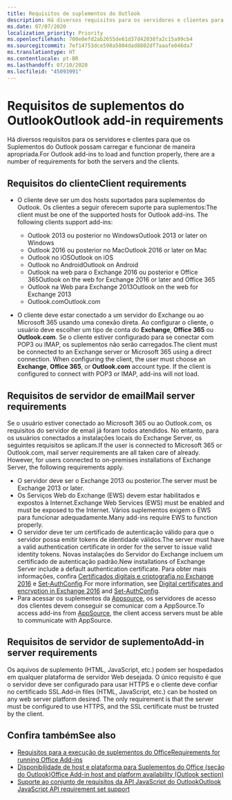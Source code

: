 ```yaml
---
title: Requisitos de suplementos do Outlook
description: Há diversos requisitos para os servidores e clientes para que os Suplementos do Outlook possam carregar e funcionar de maneira apropriada.
ms.date: 07/07/2020
localization_priority: Priority
ms.openlocfilehash: 700e0efd2ab2655de61d37d42038fa2c15a99cb4
ms.sourcegitcommit: 7ef14753dce598a5804dad8802df7aaafe046da7
ms.translationtype: HT
ms.contentlocale: pt-BR
ms.lasthandoff: 07/10/2020
ms.locfileid: "45093991"
---
```

# <a name="outlook-add-in-requirements"></a><span data-ttu-id="7e483-103">Requisitos de suplementos do Outlook</span><span class="sxs-lookup"><span data-stu-id="7e483-103">Outlook add-in requirements</span></span>

<span data-ttu-id="7e483-104">Há diversos requisitos para os servidores e clientes para que os Suplementos do Outlook possam carregar e funcionar de maneira apropriada.</span><span class="sxs-lookup"><span data-stu-id="7e483-104">For Outlook add-ins to load and function properly, there are a number of requirements for both the servers and the clients.</span></span>

## <a name="client-requirements"></a><span data-ttu-id="7e483-105">Requisitos do cliente</span><span class="sxs-lookup"><span data-stu-id="7e483-105">Client requirements</span></span>

- <span data-ttu-id="7e483-106">O cliente deve ser um dos hosts suportados para suplementos do Outlook. Os clientes a seguir oferecem suporte para suplementos:</span><span class="sxs-lookup"><span data-stu-id="7e483-106">The client must be one of the supported hosts for Outlook add-ins. The following clients support add-ins:</span></span>

   - <span data-ttu-id="7e483-107">Outlook 2013 ou posterior no Windows</span><span class="sxs-lookup"><span data-stu-id="7e483-107">Outlook 2013 or later on Windows</span></span>
   - <span data-ttu-id="7e483-108">Outlook 2016 ou posterior no Mac</span><span class="sxs-lookup"><span data-stu-id="7e483-108">Outlook 2016 or later on Mac</span></span>
   - <span data-ttu-id="7e483-109">Outlook no iOS</span><span class="sxs-lookup"><span data-stu-id="7e483-109">Outlook on iOS</span></span>
   - <span data-ttu-id="7e483-110">Outlook no Android</span><span class="sxs-lookup"><span data-stu-id="7e483-110">Outlook on Android</span></span>
   - <span data-ttu-id="7e483-111">Outlook na web para o Exchange 2016 ou posterior e Office 365</span><span class="sxs-lookup"><span data-stu-id="7e483-111">Outlook on the web for Exchange 2016 or later and Office 365</span></span>
   - <span data-ttu-id="7e483-112">Outlook na Web para Exchange 2013</span><span class="sxs-lookup"><span data-stu-id="7e483-112">Outlook on the web for Exchange 2013</span></span>
   - <span data-ttu-id="7e483-113">Outlook.com</span><span class="sxs-lookup"><span data-stu-id="7e483-113">Outlook.com</span></span>

- <span data-ttu-id="7e483-p101">O cliente deve estar conectado a um servidor do Exchange ou ao Microsoft 365 usando uma conexão direta. Ao configurar o cliente, o usuário deve escolher um tipo de conta do **Exchange**, **Office 365** ou **Outlook.com**. Se o cliente estiver configurado para se conectar com POP3 ou IMAP, os suplementos não serão carregados.</span><span class="sxs-lookup"><span data-stu-id="7e483-p101">The client must be connected to an Exchange server or Microsoft 365 using a direct connection. When configuring the client, the user must choose an **Exchange**, **Office 365**, or **Outlook.com** account type. If the client is configured to connect with POP3 or IMAP, add-ins will not load.</span></span>

## <a name="mail-server-requirements"></a><span data-ttu-id="7e483-117">Requisitos de servidor de email</span><span class="sxs-lookup"><span data-stu-id="7e483-117">Mail server requirements</span></span>

<span data-ttu-id="7e483-p102">Se o usuário estiver conectado ao Microsoft 365 ou ao Outlook.com, os requisitos do servidor de email já foram todos atendidos. No entanto, para os usuários conectados a instalações locais do Exchange Server, os seguintes requisitos se aplicam.</span><span class="sxs-lookup"><span data-stu-id="7e483-p102">If the user is connected to Microsoft 365 or Outlook.com, mail server requirements are all taken care of already. However, for users connected to on-premises installations of Exchange Server, the following requirements apply.</span></span>

- <span data-ttu-id="7e483-120">O servidor deve ser o Exchange 2013 ou posterior.</span><span class="sxs-lookup"><span data-stu-id="7e483-120">The server must be Exchange 2013 or later.</span></span>
- <span data-ttu-id="7e483-121">Os Serviços Web do Exchange (EWS) devem estar habilitados e expostos à Internet.</span><span class="sxs-lookup"><span data-stu-id="7e483-121">Exchange Web Services (EWS) must be enabled and must be exposed to the Internet.</span></span> <span data-ttu-id="7e483-122">Vários suplementos exigem o EWS para funcionar adequadamente.</span><span class="sxs-lookup"><span data-stu-id="7e483-122">Many add-ins require EWS to function properly.</span></span>
- <span data-ttu-id="7e483-123">O servidor deve ter um certificado de autenticação válido para que o servidor possa emitir tokens de identidade válidos.</span><span class="sxs-lookup"><span data-stu-id="7e483-123">The server must have a valid authentication certificate in order for the server to issue valid identity tokens.</span></span> <span data-ttu-id="7e483-124">Novas instalações do Servidor do Exchange incluem um certificado de autenticação padrão.</span><span class="sxs-lookup"><span data-stu-id="7e483-124">New installations of Exchange Server include a default authentication certificate.</span></span> <span data-ttu-id="7e483-125">Para obter mais informações, confira [Certificados digitais e criptografia no Exchange 2016](/Exchange/architecture/client-access/certificates) e [Set-AuthConfig](/powershell/module/exchange/organization/Set-AuthConfig).</span><span class="sxs-lookup"><span data-stu-id="7e483-125">For more information, see [Digital certificates and encryption in Exchange 2016](/Exchange/architecture/client-access/certificates) and [Set-AuthConfig](/powershell/module/exchange/organization/Set-AuthConfig).</span></span>
- <span data-ttu-id="7e483-126">Para acessar os suplementos da [Appsource](https://appsource.microsoft.com/marketplace/apps?product=office&page=1&src=office&corrid=a35323d5-0e3d-4cc0-ba44-57537d74aae8&omexanonuid=581941df-1c6f-4eda-89e7-651af8aeaeb2), os servidores de acesso dos clientes devem conseguir se comunicar com a AppSource.</span><span class="sxs-lookup"><span data-stu-id="7e483-126">To access add-ins from [AppSource](https://appsource.microsoft.com/marketplace/apps?product=office&page=1&src=office&corrid=a35323d5-0e3d-4cc0-ba44-57537d74aae8&omexanonuid=581941df-1c6f-4eda-89e7-651af8aeaeb2), the client access servers must be able to communicate with AppSource.</span></span>

## <a name="add-in-server-requirements"></a><span data-ttu-id="7e483-127">Requisitos de servidor de suplemento</span><span class="sxs-lookup"><span data-stu-id="7e483-127">Add-in server requirements</span></span>

<span data-ttu-id="7e483-p105">Os aquivos de suplemento (HTML, JavaScript, etc.) podem ser hospedados em qualquer plataforma de servidor Web desejada. O único requisito é que o servidor deve ser configurado para usar HTTPS e o cliente deve confiar no certificado SSL.</span><span class="sxs-lookup"><span data-stu-id="7e483-p105">Add-in files (HTML, JavaScript, etc.) can be hosted on any web server platform desired. The only requirement is that the server must be configured to use HTTPS, and the SSL certificate must be trusted by the client.</span></span>

## <a name="see-also"></a><span data-ttu-id="7e483-130">Confira também</span><span class="sxs-lookup"><span data-stu-id="7e483-130">See also</span></span>

- [<span data-ttu-id="7e483-131">Requisitos para a execução de suplementos do Office</span><span class="sxs-lookup"><span data-stu-id="7e483-131">Requirements for running Office Add-ins</span></span>](../concepts/requirements-for-running-office-add-ins.md)
- [<span data-ttu-id="7e483-132">Disponibilidade de host e plataforma para Suplementos do Office (seção do Outlook)</span><span class="sxs-lookup"><span data-stu-id="7e483-132">Office Add-in host and platform availability (Outlook section)</span></span>](../overview/office-add-in-availability.md#outlook)
- [<span data-ttu-id="7e483-133">Suporte ao conjunto de requisitos da API JavaScript do Outlook</span><span class="sxs-lookup"><span data-stu-id="7e483-133">Outlook JavaScript API requirement set support</span></span>](../reference/requirement-sets/outlook-api-requirement-sets.md#requirement-sets-supported-by-exchange-servers-and-outlook-clients)
